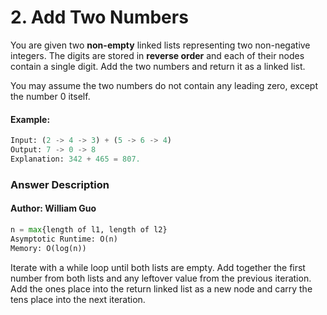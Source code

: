 # 2. Add Two Numbers

You are given two **non-empty** linked lists representing two non-negative integers. The digits are stored in **reverse order** and each of their nodes contain a single digit. Add the two numbers and return it as a linked list.

You may assume the two numbers do not contain any leading zero, except the number 0 itself.

#### Example:
```python
Input: (2 -> 4 -> 3) + (5 -> 6 -> 4)
Output: 7 -> 0 -> 8
Explanation: 342 + 465 = 807.
```


### Answer Description
#### Author: William Guo
```python
n = max{length of l1, length of l2}
Asymptotic Runtime: O(n)
Memory: O(log(n))
```

Iterate with a while loop until both lists are empty. Add together the first number from both lists and any leftover value from the previous iteration. Add the ones place into the return linked list as a new node and carry the tens place into the next iteration.
